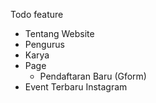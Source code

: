 Todo feature
- Tentang Website
- Pengurus
- Karya
- Page
    - Pendaftaran Baru (Gform)
- Event Terbaru Instagram